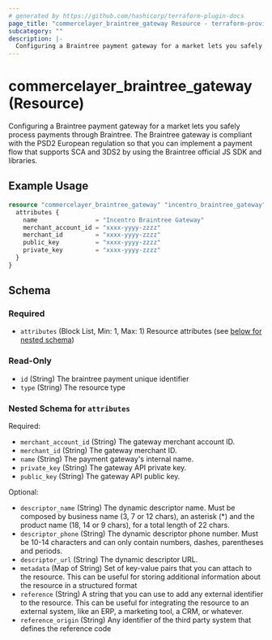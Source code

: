 ```yaml
---
# generated by https://github.com/hashicorp/terraform-plugin-docs
page_title: "commercelayer_braintree_gateway Resource - terraform-provider-commercelayer"
subcategory: ""
description: |-
  Configuring a Braintree payment gateway for a market lets you safely process payments through Braintree. The Braintree gateway is compliant with the PSD2 European regulation so that you can implement a payment flow that supports SCA and 3DS2 by using the Braintree official JS SDK and libraries.
---
```


# commercelayer_braintree_gateway (Resource)

Configuring a Braintree payment gateway for a market lets you safely process payments through Braintree. The Braintree gateway is compliant with the PSD2 European regulation so that you can implement a payment flow that supports SCA and 3DS2 by using the Braintree official JS SDK and libraries.

## Example Usage

```terraform
resource "commercelayer_braintree_gateway" "incentro_braintree_gateway" {
  attributes {
    name                = "Incentro Braintree Gateway"
    merchant_account_id = "xxxx-yyyy-zzzz"
    merchant_id         = "xxxx-yyyy-zzzz"
    public_key          = "xxxx-yyyy-zzzz"
    private_key         = "xxxx-yyyy-zzzz"
  }
}
```

<!-- schema generated by tfplugindocs -->
## Schema

### Required

- `attributes` (Block List, Min: 1, Max: 1) Resource attributes (see [below for nested schema](#nestedblock--attributes))

### Read-Only

- `id` (String) The braintree payment unique identifier
- `type` (String) The resource type

<a id="nestedblock--attributes"></a>
### Nested Schema for `attributes`

Required:

- `merchant_account_id` (String) The gateway merchant account ID.
- `merchant_id` (String) The gateway merchant ID.
- `name` (String) The payment gateway's internal name.
- `private_key` (String) The gateway API private key.
- `public_key` (String) The gateway API public key.

Optional:

- `descriptor_name` (String) The dynamic descriptor name. Must be composed by business name (3, 7 or 12 chars), an asterisk (*) and the product name (18, 14 or 9 chars), for a total length of 22 chars.
- `descriptor_phone` (String) The dynamic descriptor phone number. Must be 10-14 characters and can only contain numbers, dashes, parentheses and periods.
- `descriptor_url` (String) The dynamic descriptor URL.
- `metadata` (Map of String) Set of key-value pairs that you can attach to the resource. This can be useful for storing additional information about the resource in a structured format
- `reference` (String) A string that you can use to add any external identifier to the resource. This can be useful for integrating the resource to an external system, like an ERP, a marketing tool, a CRM, or whatever.
- `reference_origin` (String) Any identifier of the third party system that defines the reference code
